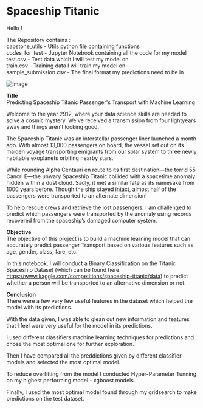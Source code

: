 # Spaceship Titanic 

Hello ! 

The Repository contains :     
capstone_utils - Utils python file containing functions   
codes_for_test - Jupyter Notebook containing all the code for my model   
test.csv - Test data which I will test my model on  
train.csv - Training data I will train my model on    
sample_submission.csv - The final format my predictions need to be in    

![image](https://github.com/user-attachments/assets/99708a45-2365-4916-82be-ffc6794feab0)

**Title**  
Predicting Spaceship Titanic Passenger's Transport with Machine Learning

Welcome to the year 2912, where your data science skills are needed to solve a cosmic mystery. We've received a transmission from four lightyears away and things aren't looking good.

The Spaceship Titanic was an interstellar passenger liner launched a month ago. With almost 13,000 passengers on board, the vessel set out on its maiden voyage transporting emigrants from our solar system to three newly habitable exoplanets orbiting nearby stars.

While rounding Alpha Centauri en route to its first destination—the torrid 55 Cancri E—the unwary Spaceship Titanic collided with a spacetime anomaly hidden within a dust cloud. Sadly, it met a similar fate as its namesake from 1000 years before. Though the ship stayed intact, almost half of the passengers were transported to an alternate dimension!

To help rescue crews and retrieve the lost passengers, I am challenged to predict which passengers were transported by the anomaly using records recovered from the spaceship’s damaged computer system.

**Objective**   
The objective of this project is to build a machine learning model that can accurately predict passenger Transport based on various features such as age, gender, class, fare, etc.

In this notebook, I will conduct a Binary Classification on the Titanic Spaceship Dataset (which can be found here: https://www.kaggle.com/competitions/spaceship-titanic/data) to predict whether a person will be transported to an alternative dimension or not.

**Conclusion**   
There were a few very few useful features in the dataset which helped the model with its predictions.

With the data given, I was able to glean out new information and features that I feel were very useful for the model in its predictions.

I used different classifiers machine learning techniques for predictions and chose the most optimal one for further exploration.

Then I have compared all the preddictions given by different classifier models and selected the most optimal model.

To reduce overfitting from the model I conducted Hyper-Parameter Tunning on my highest performing model - xgboost models.

Finally, I used the most optimal model found through my gridsearch to make predictions on the test dataset.
